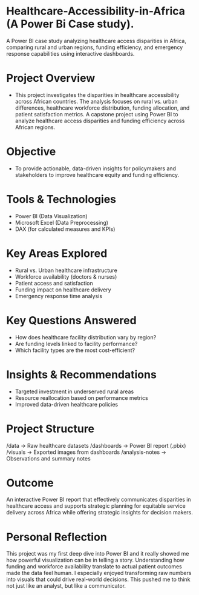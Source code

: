 # Healthcare-Accessibility-in-Africa (A Power Bi Case study).
A Power BI case study analyzing healthcare access disparities in Africa, comparing rural and urban regions, funding efficiency, and emergency response capabilities using interactive dashboards.

# Project Overview
- This project investigates the disparities in healthcare accessibility across African countries. The analysis focuses on rural vs. urban differences, healthcare workforce distribution, funding allocation, and patient satisfaction metrics. A capstone project using Power BI to analyze healthcare access disparities and funding efficiency across African regions.

# Objective
- To provide actionable, data-driven insights for policymakers and stakeholders to improve healthcare equity and funding efficiency.

# Tools & Technologies
- Power BI (Data Visualization)
- Microsoft Excel (Data Preprocessing)
- DAX (for calculated measures and KPIs)

# Key Areas Explored
- Rural vs. Urban healthcare infrastructure
- Workforce availability (doctors & nurses)
- Patient access and satisfaction
- Funding impact on healthcare delivery
- Emergency response time analysis

# Key Questions Answered
- How does healthcare facility distribution vary by region?
- Are funding levels linked to facility performance?
- Which facility types are the most cost-efficient?

# Insights & Recommendations
- Targeted investment in underserved rural areas
- Resource reallocation based on performance metrics
- Improved data-driven healthcare policies

# Project Structure
/data → Raw healthcare datasets
 /dashboards → Power BI report (.pbix) 
 /visuals → Exported images from dashboards
 /analysis-notes → Observations and summary notes

# Outcome
An interactive Power BI report that effectively communicates disparities in healthcare access and supports strategic planning for equitable service delivery across Africa while offering strategic insights for decision makers.

# Personal Reflection
This project was my first deep dive into Power BI and it really showed me how powerful visualization can be in telling a story. Understanding how funding and workforce availability translate to actual patient outcomes made the data feel human. I especially enjoyed transforming raw numbers into visuals that could drive real-world decisions. This pushed me to think not just like an analyst, but like a communicator.



